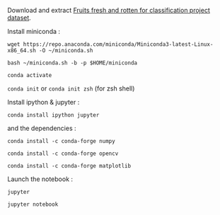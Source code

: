 Download and extract [Fruits fresh and rotten for classification project dataset](https://www.kaggle.com/sriramr/fruits-fresh-and-rotten-for-classification).

Install miniconda :

```wget https://repo.anaconda.com/miniconda/Miniconda3-latest-Linux-x86_64.sh -O ~/miniconda.sh```

```bash ~/miniconda.sh -b -p $HOME/miniconda```

```conda activate```

```conda init``` or ```conda init zsh``` (for zsh shell)

Install ipython & jupyter :

```conda install ipython jupyter```

and the dependencies :

```conda install -c conda-forge numpy```

```conda install -c conda-forge opencv```

```conda install -c conda-forge matplotlib```

Launch the notebook :

```jupyter```

```jupyter notebook```